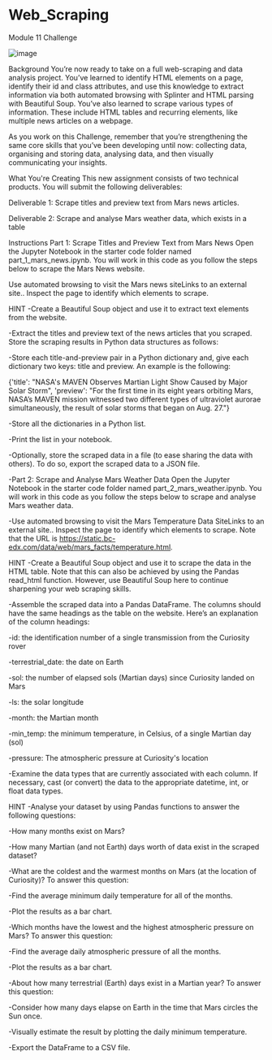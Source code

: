 # Web_Scraping
Module 11 Challenge

![image](https://github.com/cnidehen/Web_Scraping/assets/128870405/0bd9c9c1-6c57-4b8c-b0ab-6d8146abae95)

Background 
You’re now ready to take on a full web-scraping and data analysis project. You’ve learned to identify HTML elements on a page, identify their id and class attributes, and use this knowledge to extract information via both automated browsing with Splinter and HTML parsing with Beautiful Soup. You’ve also learned to scrape various types of information. These include HTML tables and recurring elements, like multiple news articles on a webpage.

As you work on this Challenge, remember that you’re strengthening the same core skills that you’ve been developing until now: collecting data, organising and storing data, analysing data, and then visually communicating your insights.

What You're Creating This new assignment consists of two technical products. You will submit the following deliverables:

Deliverable 1: Scrape titles and preview text from Mars news articles.

Deliverable 2: Scrape and analyse Mars weather data, which exists in a table

Instructions Part 1: Scrape Titles and Preview Text from Mars News Open the Jupyter Notebook in the starter code folder named part_1_mars_news.ipynb. You will work in this code as you follow the steps below to scrape the Mars News website.

Use automated browsing to visit the Mars news siteLinks to an external site.. Inspect the page to identify which elements to scrape.

HINT -Create a Beautiful Soup object and use it to extract text elements from the website.

-Extract the titles and preview text of the news articles that you scraped. Store the scraping results in Python data structures as follows:

-Store each title-and-preview pair in a Python dictionary and, give each dictionary two keys: title and preview. An example is the following:

{'title': "NASA's MAVEN Observes Martian Light Show Caused by Major Solar Storm", 'preview': "For the first time in its eight years orbiting Mars, NASA’s MAVEN mission witnessed two different types of ultraviolet aurorae simultaneously, the result of solar storms that began on Aug. 27."}

-Store all the dictionaries in a Python list.

-Print the list in your notebook.

-Optionally, store the scraped data in a file (to ease sharing the data with others). To do so, export the scraped data to a JSON file.

-Part 2: Scrape and Analyse Mars Weather Data Open the Jupyter Notebook in the starter code folder named part_2_mars_weather.ipynb. You will work in this code as you follow the steps below to scrape and analyse Mars weather data.

-Use automated browsing to visit the Mars Temperature Data SiteLinks to an external site.. Inspect the page to identify which elements to scrape. Note that the URL is https://static.bc-edx.com/data/web/mars_facts/temperature.html.

HINT -Create a Beautiful Soup object and use it to scrape the data in the HTML table. Note that this can also be achieved by using the Pandas read_html function. However, use Beautiful Soup here to continue sharpening your web scraping skills.

-Assemble the scraped data into a Pandas DataFrame. The columns should have the same headings as the table on the website. Here’s an explanation of the column headings:

-id: the identification number of a single transmission from the Curiosity rover

-terrestrial_date: the date on Earth

-sol: the number of elapsed sols (Martian days) since Curiosity landed on Mars

-ls: the solar longitude

-month: the Martian month

-min_temp: the minimum temperature, in Celsius, of a single Martian day (sol)

-pressure: The atmospheric pressure at Curiosity's location

-Examine the data types that are currently associated with each column. If necessary, cast (or convert) the data to the appropriate datetime, int, or float data types.

HINT -Analyse your dataset by using Pandas functions to answer the following questions:

-How many months exist on Mars?

-How many Martian (and not Earth) days worth of data exist in the scraped dataset?

-What are the coldest and the warmest months on Mars (at the location of Curiosity)? To answer this question:

-Find the average minimum daily temperature for all of the months.

-Plot the results as a bar chart.

-Which months have the lowest and the highest atmospheric pressure on Mars? To answer this question:

-Find the average daily atmospheric pressure of all the months.

-Plot the results as a bar chart.

-About how many terrestrial (Earth) days exist in a Martian year? To answer this question:

-Consider how many days elapse on Earth in the time that Mars circles the Sun once.

-Visually estimate the result by plotting the daily minimum temperature.

-Export the DataFrame to a CSV file.


